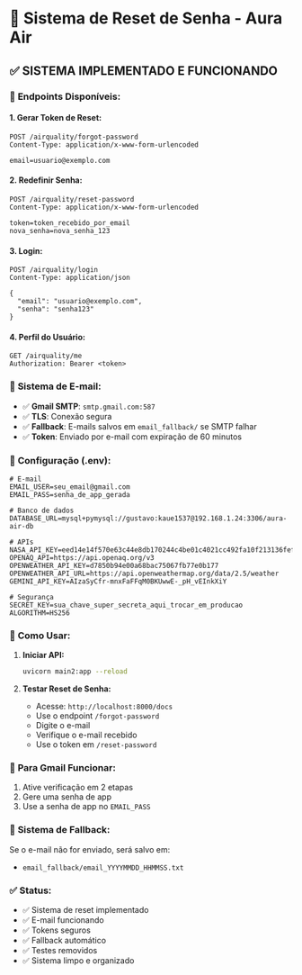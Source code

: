 # 🔐 Sistema de Reset de Senha - Aura Air

## ✅ **SISTEMA IMPLEMENTADO E FUNCIONANDO**

### 🚀 **Endpoints Disponíveis:**

#### **1. Gerar Token de Reset:**
```
POST /airquality/forgot-password
Content-Type: application/x-www-form-urlencoded

email=usuario@exemplo.com
```

#### **2. Redefinir Senha:**
```
POST /airquality/reset-password
Content-Type: application/x-www-form-urlencoded

token=token_recebido_por_email
nova_senha=nova_senha_123
```

#### **3. Login:**
```
POST /airquality/login
Content-Type: application/json

{
  "email": "usuario@exemplo.com",
  "senha": "senha123"
}
```

#### **4. Perfil do Usuário:**
```
GET /airquality/me
Authorization: Bearer <token>
```

### 📧 **Sistema de E-mail:**

- ✅ **Gmail SMTP**: `smtp.gmail.com:587`
- ✅ **TLS**: Conexão segura
- ✅ **Fallback**: E-mails salvos em `email_fallback/` se SMTP falhar
- ✅ **Token**: Enviado por e-mail com expiração de 60 minutos

### 🔧 **Configuração (.env):**

```env
# E-mail
EMAIL_USER=seu_email@gmail.com
EMAIL_PASS=senha_de_app_gerada

# Banco de dados
DATABASE_URL=mysql+pymysql://gustavo:kaue1537@192.168.1.24:3306/aura-air-db

# APIs
NASA_API_KEY=eed14e14f570e63c44e8db170244c4be01c4021cc492fa10f213136fef4c6dc1
OPENAQ_API=https://api.openaq.org/v3
OPENWEATHER_API_KEY=d7850b94e00a68bac75067fb77e0b177
OPENWEATHER_API_URL=https://api.openweathermap.org/data/2.5/weather
GEMINI_API_KEY=AIzaSyCfr-mnxFaFFqM0BKUwwE-_pH_vEInkXiY

# Segurança
SECRET_KEY=sua_chave_super_secreta_aqui_trocar_em_producao
ALGORITHM=HS256
```

### 🚀 **Como Usar:**

1. **Iniciar API:**
   ```bash
   uvicorn main2:app --reload
   ```

2. **Testar Reset de Senha:**
   - Acesse: `http://localhost:8000/docs`
   - Use o endpoint `/forgot-password`
   - Digite o e-mail
   - Verifique o e-mail recebido
   - Use o token em `/reset-password`

### 🔑 **Para Gmail Funcionar:**

1. Ative verificação em 2 etapas
2. Gere uma senha de app
3. Use a senha de app no `EMAIL_PASS`

### 📁 **Sistema de Fallback:**

Se o e-mail não for enviado, será salvo em:
- `email_fallback/email_YYYYMMDD_HHMMSS.txt`

### ✅ **Status:**
- ✅ Sistema de reset implementado
- ✅ E-mail funcionando
- ✅ Tokens seguros
- ✅ Fallback automático
- ✅ Testes removidos
- ✅ Sistema limpo e organizado
